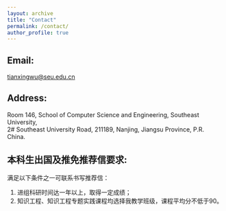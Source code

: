 ```yaml
---
layout: archive
title: "Contact"
permalink: /contact/
author_profile: true
---
```


## Email:
tianxingwu@seu.edu.cn

## Address:
Room 146, School of Computer Science and Engineering, Southeast University, <br>
2# Southeast University Road, 211189, Nanjing, Jiangsu Province, P.R. China.

## 本科生出国及推免推荐信要求:
满足以下条件之一可联系书写推荐信：<br>
1) 进组科研时间达一年以上，取得一定成绩；<br>
2) 知识工程、知识工程专题实践课程均选择我教学班级，课程平均分不低于90。